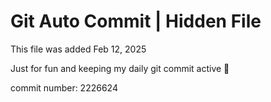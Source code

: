 # Git Auto Commit | Hidden File

This file was added Feb 12, 2025

Just for fun and keeping my daily git commit active 🤪

commit number: 2226624
